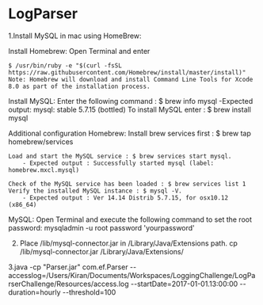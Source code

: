# LogParser

1.Install MySQL in mac using HomeBrew:

Install Homebrew:
Open Terminal and enter

	$ /usr/bin/ruby -e "$(curl -fsSL https://raw.githubusercontent.com/Homebrew/install/master/install)"
	Note: Homebrew will download and install Command Line Tools for Xcode 8.0 as part of the installation process.

Install MySQL:
	Enter the following command :
	$ brew info mysql
	-Expected output: mysql: stable 5.7.15 (bottled)
	To install MySQL enter : $ brew install mysql

Additional configuration
Homebrew:
		Install brew services first : $ brew tap homebrew/services

	Load and start the MySQL service : $ brew services start mysql.
		- Expected output : Successfully started mysql (label: homebrew.mxcl.mysql)

	Check of the MySQL service has been loaded : $ brew services list 1
	Verify the installed MySQL instance : $ mysql -V.
		- Expected output : Ver 14.14 Distrib 5.7.15, for osx10.12 (x86_64)

MySQL:
	Open Terminal and execute the following command to set the root password:
	mysqladmin -u root password 'yourpassword'


2. Place /lib/mysql-connector.jar in /Library/Java/Extensions path.
cp /lib/mysql-connector.jar /Library/Java/Extensions/

3.java -cp "Parser.jar" com.ef.Parser --accesslog=/Users/Kiran/Documents/Workspaces/LoggingChallenge/LogParserChallenge/Resources/access.log --startDate=2017-01-01.13:00:00 --duration=hourly --threshold=100
